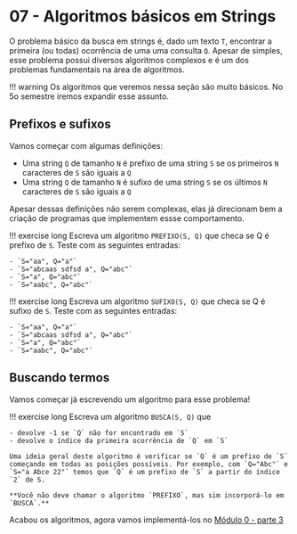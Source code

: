 # 07 - Algoritmos básicos em Strings

O problema básico da busca em strings é, dado um texto `T`, encontrar a primeira (ou todas) ocorrência de uma uma consulta `Q`. Apesar de simples, esse problema possui diversos algoritmos complexos e é um dos problemas fundamentais na área de algoritmos.

!!! warning 
    Os algoritmos que veremos nessa seção são muito básicos. No 5o semestre iremos expandir esse assunto.


## Prefixos e sufixos

Vamos começar com algumas definições:

- Uma string `Q` de tamanho `N` é prefixo de uma string `S` se os primeiros `N` caracteres de `S` são iguais a `Q`
- Uma string `Q` de tamanho `N` é sufixo de uma string `S` se os últimos `N` caracteres de `S` são iguais a `Q`

Apesar dessas definições não serem complexas, elas já direcionam bem a criação de programas que implementem essse comportamento.

!!! exercise long
    Escreva um algoritmo `PREFIXO(S, Q)` que checa se Q é prefixo de `S`. Teste com as seguintes entradas:

    - `S="aa", Q="a"`
    - `S="abcaas sdfsd a", Q="abc"`
    - `S="a", Q="abc"`
    - `S="aabc", Q="abc"`

!!! exercise long
    Escreva um algoritmo `SUFIXO(S, Q)` que checa se Q é sufixo de `S`. Teste com as seguintes entradas:

    - `S="aa", Q="a"`
    - `S="abcaas sdfsd a", Q="abc"`
    - `S="a", Q="abc"`
    - `S="aabc", Q="abc"`

<!-- !!! exercise short
    Qual é a complexidade dos algoritmos `PREFIXO` e `SUFIXO` (em termos do tamanho `N` da entrada `Q`)?

    !!! answer
        Ele faz `N` operações, no máximo.
-->

## Buscando termos

Vamos começar já escrevendo um algoritmo para esse problema!

!!! exercise long
    Escreva um algoritmo `BUSCA(S, Q)` que 

    - devolve -1 se `Q` não for encontrado em `S`
    - devolve o índice da primeira ocorrência de `Q` em `S`
    
    Uma ideia geral deste algoritmo é verificar se `Q` é um prefixo de `S` começando em todas as posições possíveis. Por exemplo, com `Q="Abc"` e `S="a Abce 22"` temos que `Q` é um prefixo de `S` a partir do índice `2` de S.

    **Você não deve chamar o algoritmo `PREFIXO`, mas sim incorporá-lo em `BUSCA`.**


Acabou os algoritmos, agora vamos implementá-los no [Módulo 0 - parte 3](https://us.prairielearn.com/pl/course_instance/146836/assessment/2398954)
